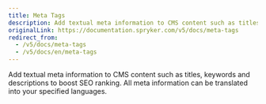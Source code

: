 ```yaml
---
title: Meta Tags
description: Add textual meta information to CMS content such as titles, keywords and descriptions to boost SEO ranking.
originalLink: https://documentation.spryker.com/v5/docs/meta-tags
redirect_from:
  - /v5/docs/meta-tags
  - /v5/docs/en/meta-tags
---
```


Add textual meta information to CMS content such as titles, keywords and descriptions to boost SEO ranking. All meta information can be translated into your specified languages.
